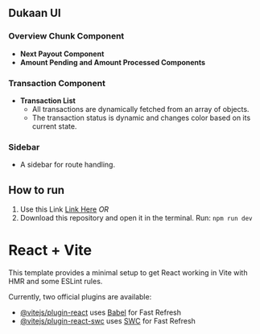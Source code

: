 
## Dukaan UI

### Overview Chunk Component
- **Next Payout Component**
- **Amount Pending and Amount Processed Components**

### Transaction Component
- **Transaction List**
  - All transactions are dynamically fetched from an array of objects.
  - The transaction status is dynamic and changes color based on its current state.

### Sidebar
- A sidebar for route handling.

## How to run
1. Use this Link [Link Here](https://dukaan-9xupsv69f-deeps-projects-b8ea0469.vercel.app/)
_OR_
2. Download this repository and open it in the terminal.
Run: `npm run dev`
# React + Vite

This template provides a minimal setup to get React working in Vite with HMR and some ESLint rules.

Currently, two official plugins are available:

- [@vitejs/plugin-react](https://github.com/vitejs/vite-plugin-react/blob/main/packages/plugin-react/README.md) uses [Babel](https://babeljs.io/) for Fast Refresh
- [@vitejs/plugin-react-swc](https://github.com/vitejs/vite-plugin-react-swc) uses [SWC](https://swc.rs/) for Fast Refresh

